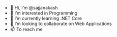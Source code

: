 - 👋 Hi, I’m @sajjanakash
- 👀 I’m interested in Programming
- 🌱 I’m currently learning .NET Core
- 💞️ I’m looking to collaborate on Web Applications
- 📫 To reach me 

<!---
sajjanakash/sajjanakash is a ✨ special ✨ repository because its `README.md` (this file) appears on your GitHub profile.
You can click the Preview link to take a look at your changes.
--->
